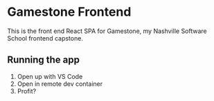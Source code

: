 # Gamestone Frontend
This is the front end React SPA for Gamestone, my Nashville Software School frontend capstone.

## Running the app
1. Open up with VS Code
1. Open in remote dev container
1. Profit?
